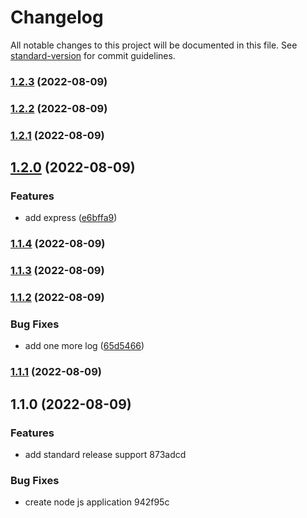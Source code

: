 # Changelog

All notable changes to this project will be documented in this file. See [standard-version](https://github.com/conventional-changelog/standard-version) for commit guidelines.

### [1.2.3](https://github.com/parsaJaafari/auto-changelog/compare/v1.2.2...v1.2.3) (2022-08-09)

### [1.2.2](https://github.com/parsaJaafari/auto-changelog/compare/v1.2.1...v1.2.2) (2022-08-09)

### [1.2.1](https://github.com/parsaJaafari/auto-changelog/compare/v1.2.0...v1.2.1) (2022-08-09)

## [1.2.0](https://github.com/parsaJaafari/auto-changelog/compare/v1.1.4...v1.2.0) (2022-08-09)


### Features

* add express ([e6bffa9](https://github.com/parsaJaafari/auto-changelog/commit/e6bffa9d0de283f46fef41b80a9b2571fd91dfa3))

### [1.1.4](https://github.com/parsaJaafari/auto-changelog/compare/v1.1.3...v1.1.4) (2022-08-09)

### [1.1.3](https://github.com/parsaJaafari/auto-changelog/compare/v1.1.2...v1.1.3) (2022-08-09)

### [1.1.2](https://github.com/parsaJaafari/auto-changelog/compare/v1.1.1...v1.1.2) (2022-08-09)


### Bug Fixes

* add one more log ([65d5466](https://github.com/parsaJaafari/auto-changelog/commit/65d5466c95d7f22afb020af3ad65536cb8899fcf))

### [1.1.1](https://github.com/parsaJaafari/auto-changelog/compare/v1.1.0...v1.1.1) (2022-08-09)

## 1.1.0 (2022-08-09)


### Features

* add standard release support 873adcd


### Bug Fixes

* create node js application 942f95c

